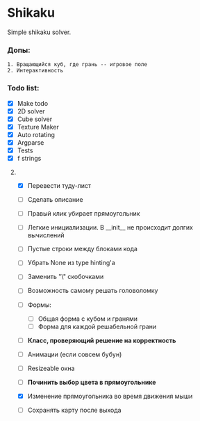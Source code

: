 # Shikaku
Simple shikaku solver.  

### Допы:
    1. Вращающийся куб, где грань -- игровое поле
    2. Интерактивность

### Todo list:
- [x] Make todo
- [x] 2D solver
- [x] Cube solver
- [x] Texture Maker
- [x] Auto rotating
- [x] Argparse
- [x] Tests
- [x] f strings

2. 
    - [x] Перевести туду-лист
    - [ ] Сделать описание 
    - [ ] Правый клик убирает прямоугольник
    - [ ] Легкие инициализации. В \_\_init__ не происходит долгих вычислений
    - [ ] Пустые строки между блоками кода
    - [ ] Убрать None из type hinting'a
    - [ ] Заменить "\\" скобочками
    - [ ] Возможность самому решать головоломку
    - [ ] Формы:
        - [ ] Общая форма с кубом и гранями
        - [ ] Форма для каждой решабельной грани
    - [ ] **Класс, проверяющий решение на корректность**
    - [ ] Анимации (если совсем бубун)
    - [ ] Resizeable окна
    - [ ] **Починить выбор цвета в прямоугольнике**
    - [x] Изменение прямоугольника во время движения мыши
    - [ ] Сохранять карту после выхода
    
    